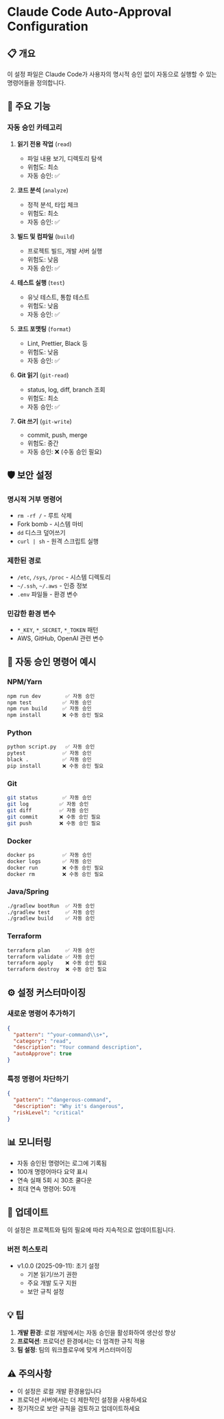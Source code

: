 # Claude Code Auto-Approval Configuration

## 📋 개요

이 설정 파일은 Claude Code가 사용자의 명시적 승인 없이 자동으로 실행할 수 있는 명령어들을 정의합니다.

## 🔑 주요 기능

### 자동 승인 카테고리

1. **읽기 전용 작업** (`read`)
   - 파일 내용 보기, 디렉토리 탐색
   - 위험도: 최소
   - 자동 승인: ✅

2. **코드 분석** (`analyze`)
   - 정적 분석, 타입 체크
   - 위험도: 최소
   - 자동 승인: ✅

3. **빌드 및 컴파일** (`build`)
   - 프로젝트 빌드, 개발 서버 실행
   - 위험도: 낮음
   - 자동 승인: ✅

4. **테스트 실행** (`test`)
   - 유닛 테스트, 통합 테스트
   - 위험도: 낮음
   - 자동 승인: ✅

5. **코드 포맷팅** (`format`)
   - Lint, Prettier, Black 등
   - 위험도: 낮음
   - 자동 승인: ✅

6. **Git 읽기** (`git-read`)
   - status, log, diff, branch 조회
   - 위험도: 최소
   - 자동 승인: ✅

7. **Git 쓰기** (`git-write`)
   - commit, push, merge
   - 위험도: 중간
   - 자동 승인: ❌ (수동 승인 필요)

## 🛡️ 보안 설정

### 명시적 거부 명령어
- `rm -rf /` - 루트 삭제
- Fork bomb - 시스템 마비
- `dd` 디스크 덮어쓰기
- `curl | sh` - 원격 스크립트 실행

### 제한된 경로
- `/etc`, `/sys`, `/proc` - 시스템 디렉토리
- `~/.ssh`, `~/.aws` - 인증 정보
- `.env` 파일들 - 환경 변수

### 민감한 환경 변수
- `*_KEY`, `*_SECRET`, `*_TOKEN` 패턴
- AWS, GitHub, OpenAI 관련 변수

## 🚀 자동 승인 명령어 예시

### NPM/Yarn
```bash
npm run dev        ✅ 자동 승인
npm test          ✅ 자동 승인
npm run build     ✅ 자동 승인
npm install       ❌ 수동 승인 필요
```

### Python
```bash
python script.py   ✅ 자동 승인
pytest            ✅ 자동 승인
black .           ✅ 자동 승인
pip install       ❌ 수동 승인 필요
```

### Git
```bash
git status        ✅ 자동 승인
git log          ✅ 자동 승인
git diff         ✅ 자동 승인
git commit       ❌ 수동 승인 필요
git push         ❌ 수동 승인 필요
```

### Docker
```bash
docker ps         ✅ 자동 승인
docker logs       ✅ 자동 승인
docker run        ❌ 수동 승인 필요
docker rm         ❌ 수동 승인 필요
```

### Java/Spring
```bash
./gradlew bootRun  ✅ 자동 승인
./gradlew test     ✅ 자동 승인
./gradlew build    ✅ 자동 승인
```

### Terraform
```bash
terraform plan     ✅ 자동 승인
terraform validate ✅ 자동 승인
terraform apply    ❌ 수동 승인 필요
terraform destroy  ❌ 수동 승인 필요
```

## ⚙️ 설정 커스터마이징

### 새로운 명령어 추가하기

```json
{
  "pattern": "^your-command\\s+",
  "category": "read",
  "description": "Your command description",
  "autoApprove": true
}
```

### 특정 명령어 차단하기

```json
{
  "pattern": "^dangerous-command",
  "description": "Why it's dangerous",
  "riskLevel": "critical"
}
```

## 📊 모니터링

- 자동 승인된 명령어는 로그에 기록됨
- 100개 명령어마다 요약 표시
- 연속 실패 5회 시 30초 쿨다운
- 최대 연속 명령어: 50개

## 🔄 업데이트

이 설정은 프로젝트와 팀의 필요에 따라 지속적으로 업데이트됩니다.

### 버전 히스토리
- v1.0.0 (2025-09-11): 초기 설정
  - 기본 읽기/쓰기 권한
  - 주요 개발 도구 지원
  - 보안 규칙 설정

## 💡 팁

1. **개발 환경**: 로컬 개발에서는 자동 승인을 활성화하여 생산성 향상
2. **프로덕션**: 프로덕션 환경에서는 더 엄격한 규칙 적용
3. **팀 설정**: 팀의 워크플로우에 맞게 커스터마이징

## ⚠️ 주의사항

- 이 설정은 로컬 개발 환경용입니다
- 프로덕션 서버에서는 더 제한적인 설정을 사용하세요
- 정기적으로 보안 규칙을 검토하고 업데이트하세요